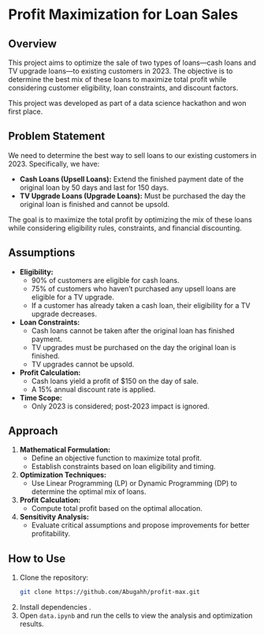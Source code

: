 # Profit Maximization for Loan Sales

## Overview
This project aims to optimize the sale of two types of loans—cash loans and TV upgrade loans—to existing customers in 2023. The objective is to determine the best mix of these loans to maximize total profit while considering customer eligibility, loan constraints, and discount factors.

This project was developed as part of a data science hackathon and won first place.

## Problem Statement
We need to determine the best way to sell loans to our existing customers in 2023. Specifically, we have:
- **Cash Loans (Upsell Loans):** Extend the finished payment date of the original loan by 50 days and last for 150 days.
- **TV Upgrade Loans (Upgrade Loans):** Must be purchased the day the original loan is finished and cannot be upsold.

The goal is to maximize the total profit by optimizing the mix of these loans while considering eligibility rules, constraints, and financial discounting.

## Assumptions
- **Eligibility:**
  - 90% of customers are eligible for cash loans.
  - 75% of customers who haven’t purchased any upsell loans are eligible for a TV upgrade.
  - If a customer has already taken a cash loan, their eligibility for a TV upgrade decreases.
- **Loan Constraints:**
  - Cash loans cannot be taken after the original loan has finished payment.
  - TV upgrades must be purchased on the day the original loan is finished.
  - TV upgrades cannot be upsold.
- **Profit Calculation:**
  - Cash loans yield a profit of $150 on the day of sale.
  - A 15% annual discount rate is applied.
- **Time Scope:**
  - Only 2023 is considered; post-2023 impact is ignored.

## Approach
1. **Mathematical Formulation:**
   - Define an objective function to maximize total profit.
   - Establish constraints based on loan eligibility and timing.
2. **Optimization Techniques:**
   - Use Linear Programming (LP) or Dynamic Programming (DP) to determine the optimal mix of loans.
3. **Profit Calculation:**
   - Compute total profit based on the optimal allocation.
4. **Sensitivity Analysis:**
   - Evaluate critical assumptions and propose improvements for better profitability.

## How to Use
1. Clone the repository:
   ```bash
   git clone https://github.com/Abugahh/profit-max.git
   ```
2. Install dependencies .
3. Open `data.ipynb` and run the cells to view the analysis and optimization results.



